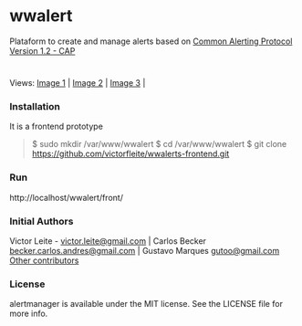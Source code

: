 # wwalert
Plataform to create and manage alerts based on [Common Alerting Protocol Version 1.2 - CAP](http://docs.oasis-open.org/emergency/cap/v1.2/CAP-v1.2-os.html)

# 
Views:
[Image 1](https://github.com/victorfleite/alertmanager/blob/master/assets/imgs/alertas_tela_2.png) |
[Image 2](https://github.com/victorfleite/alertmanager/blob/master/assets/imgs/alertas_tela_3.png) |
[Image 3](https://github.com/victorfleite/alertmanager/blob/master/assets/imgs/alertas_tela_4.png) |



### Installation
It is a frontend prototype

> $ sudo mkdir /var/www/wwalert
> $ cd /var/www/wwalert
> $ git clone https://github.com/victorfleite/wwalerts-frontend.git

### Run
http://localhost/wwalert/front/


### Initial Authors
Victor Leite - <victor.leite@gmail.com> | 
Carlos Becker <becker.carlos.andres@gmail.com> | 
Gustavo Marques <gutoo@gmail.com>
[Other contributors](https://github.com/victorfleite/alertmanager/graphs/contributors)

### License
alertmanager is available under the MIT license. See the LICENSE file for more info.

